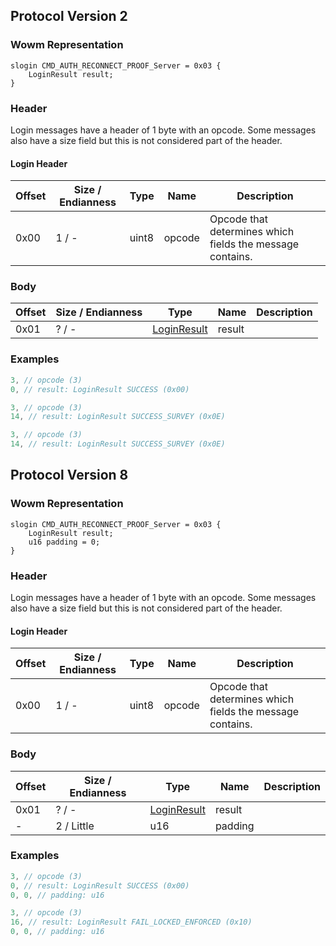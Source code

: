 ## Protocol Version 2

### Wowm Representation
```rust,ignore
slogin CMD_AUTH_RECONNECT_PROOF_Server = 0x03 {
    LoginResult result;
}
```
### Header
Login messages have a header of 1 byte with an opcode. Some messages also have a size field but this is not considered part of the header.

#### Login Header
| Offset | Size / Endianness | Type   | Name   | Description |
| ------ | ----------------- | ------ | ------ | ----------- |
| 0x00   | 1 / -             | uint8  | opcode | Opcode that determines which fields the message contains.|
### Body
| Offset | Size / Endianness | Type | Name | Description |
| ------ | ----------------- | ---- | ---- | ----------- |
| 0x01 | ? / - | [LoginResult](loginresult.md) | result |  |
### Examples
```c
3, // opcode (3)
0, // result: LoginResult SUCCESS (0x00)
```
```c
3, // opcode (3)
14, // result: LoginResult SUCCESS_SURVEY (0x0E)
```
```c
3, // opcode (3)
14, // result: LoginResult SUCCESS_SURVEY (0x0E)
```
## Protocol Version 8

### Wowm Representation
```rust,ignore
slogin CMD_AUTH_RECONNECT_PROOF_Server = 0x03 {
    LoginResult result;
    u16 padding = 0;
}
```
### Header
Login messages have a header of 1 byte with an opcode. Some messages also have a size field but this is not considered part of the header.

#### Login Header
| Offset | Size / Endianness | Type   | Name   | Description |
| ------ | ----------------- | ------ | ------ | ----------- |
| 0x00   | 1 / -             | uint8  | opcode | Opcode that determines which fields the message contains.|
### Body
| Offset | Size / Endianness | Type | Name | Description |
| ------ | ----------------- | ---- | ---- | ----------- |
| 0x01 | ? / - | [LoginResult](loginresult.md) | result |  |
| - | 2 / Little | u16 | padding |  |
### Examples
```c
3, // opcode (3)
0, // result: LoginResult SUCCESS (0x00)
0, 0, // padding: u16
```
```c
3, // opcode (3)
16, // result: LoginResult FAIL_LOCKED_ENFORCED (0x10)
0, 0, // padding: u16
```
